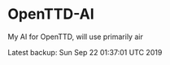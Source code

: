 # OpenTTD-AI
My AI for OpenTTD, will use primarily air

Latest backup: Sun Sep 22 01:37:01 UTC 2019
